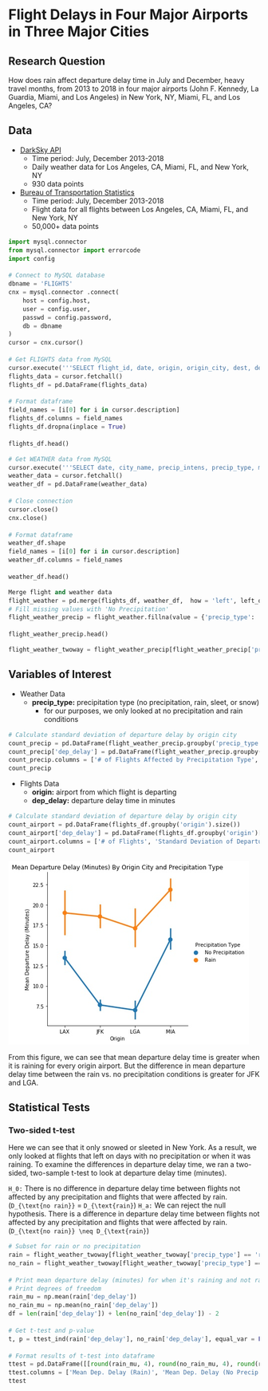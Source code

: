 # Flight Delays in Four Major Airports in Three Major Cities

## Research Question

How does rain affect departure delay time in July and December, heavy travel months, from 2013 to 2018 in four major airports (John F. Kennedy, La Guardia, Miami, and Los Angeles) in New York, NY, Miami, FL, and Los Angeles, CA?

## Data
* [DarkSky API](https://darksky.net/dev)
    * Time period: July, December 2013-2018
    * Daily weather data for Los Angeles, CA, Miami, FL, and New York, NY
    * 930 data points
* [Bureau of Transportation Statistics](https://transtats.bts.gov/DL_SelectFields.asp?Table_ID=236&DB_Short_Name=On-Time)
    * Time period: July, December 2013-2018
    * Flight data for all flights between Los Angeles, CA, Miami, FL, and New York, NY
    * 50,000+ data points

```python
import mysql.connector
from mysql.connector import errorcode
import config

# Connect to MySQL database
dbname = 'FLIGHTS'
cnx = mysql.connector .connect(
    host = config.host,
    user = config.user,
    passwd = config.password,
    db = dbname
)
cursor = cnx.cursor()

# Get FLIGHTS data from MySQL
cursor.execute('''SELECT flight_id, date, origin, origin_city, dest, dest_city, dep_delay, arr_delay FROM FLIGHTS.FLIGHTS''')
flights_data = cursor.fetchall()
flights_df = pd.DataFrame(flights_data)

# Format dataframe
field_names = [i[0] for i in cursor.description]
flights_df.columns = field_names
flights_df.dropna(inplace = True)

flights_df.head()
```

```python
# Get WEATHER data from MySQL
cursor.execute('''SELECT date, city_name, precip_intens, precip_type, max_temp, min_temp, visibility, wind_gust FROM FLIGHTS.WEATHER''')
weather_data = cursor.fetchall()
weather_df = pd.DataFrame(weather_data)

# Close connection
cursor.close()
cnx.close()

# Format dataframe
weather_df.shape
field_names = [i[0] for i in cursor.description]
weather_df.columns = field_names

weather_df.head()
```

```python
Merge flight and weather data
flight_weather = pd.merge(flights_df, weather_df,  how = 'left', left_on=['date','origin_city'], right_on = ['date','city_name'])
# Fill missing values with 'No Precipitation'
flight_weather_precip = flight_weather.fillna(value = {'precip_type': 'No Precipitation'})

flight_weather_precip.head()
```

```python
flight_weather_twoway = flight_weather_precip[flight_weather_precip['precip_type'].isin(['No Precipitation', 'rain'])]
```

## Variables of Interest
* Weather Data
    * **precip_type:** precipitation type (no precipitation, rain, sleet, or snow)
        * for our purposes, we only looked at no precipitation and rain conditions

```python
# Calculate standard deviation of departure delay by origin city
count_precip = pd.DataFrame(flight_weather_precip.groupby('precip_type').size())
count_precip['dep_delay'] = pd.DataFrame(flight_weather_precip.groupby('precip_type')['dep_delay'].std())
count_precip.columns = ['# of Flights Affected by Precipitation Type', 'Standard Deviation of Departure Delay (Minutes)']
count_precip
```

* Flights Data
    * **origin:** airport from which flight is departing
    * **dep_delay:** departure delay time in minutes

```python
# Calculate standard deviation of departure delay by origin city
count_airport = pd.DataFrame(flights_df.groupby('origin').size())
count_airport['dep_delay'] = pd.DataFrame(flights_df.groupby('origin')['dep_delay'].std())
count_airport.columns = ['# of Flights', 'Standard Deviation of Departure Delay (Minutes)']
count_airport
```

![](fig1_interaction_plot.jpg)

From this figure, we can see that mean departure delay time is greater when it is raining for every origin airport. But the difference in mean departure delay time between the rain vs. no precipitation conditions is greater for JFK and LGA.

## Statistical Tests
### Two-sided t-test

Here we can see that it only snowed or sleeted in New York. As a result, we only looked at flights that left on days with no precipitation or when it was raining. To examine the differences in departure delay time, we ran a two-sided, two-sample t-test to look at departure delay time (minutes).

`H_0:` There is no difference in departure delay time between flights not affected by any precipitation and flights that were affected by rain. (`D_{\text{no rain}}` = `D_{\text{rain}`)
`H_a:` We can reject the null hypothesis. There is a difference in departure delay time between flights not affected by any precipitation and flights that were affected by rain. (`D_{\text{no rain}} \neq D_{\text{rain}`)

```python
# Subset for rain or no precipitation
rain = flight_weather_twoway[flight_weather_twoway['precip_type'] == 'rain']
no_rain = flight_weather_twoway[flight_weather_twoway['precip_type'] == 'No Precipitation']

# Print mean departure delay (minutes) for when it's raining and not raining
# Print degrees of freedom
rain_mu = np.mean(rain['dep_delay'])
no_rain_mu = np.mean(no_rain['dep_delay'])
df = len(rain['dep_delay']) + len(no_rain['dep_delay']) - 2

# Get t-test and p-value
t, p = ttest_ind(rain['dep_delay'], no_rain['dep_delay'], equal_var = False)

# Format results of t-test into dataframe
ttest = pd.DataFrame([[round(rain_mu, 4), round(no_rain_mu, 4), round(rain_mu, 4) - round(no_rain_mu, 4), df, round(t, 4), p]], )
ttest.columns = ['Mean Dep. Delay (Rain)', 'Mean Dep. Delay (No Precip.)', 'Mean Diff.', 'Degrees of Freedom', 't-statistic', 'p-value']
ttest
```

